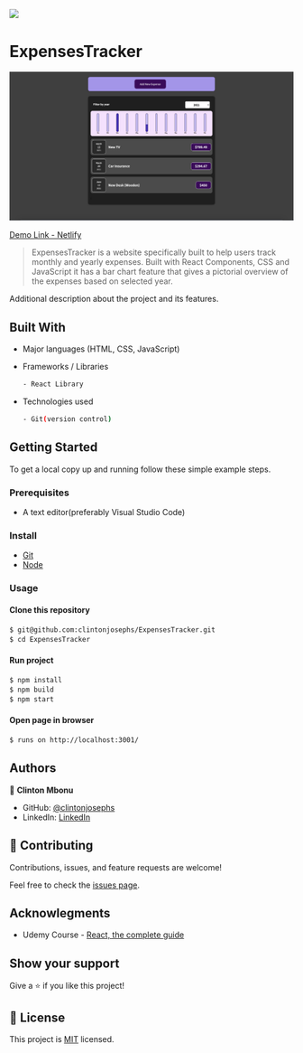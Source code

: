 ![](https://img.shields.io/badge/ExpensesTracker-purple)

# ExpensesTracker

![screenshot](./src/images/screenshot.png)

[Demo Link - Netlify](https://nervous-shaw-148c7b.netlify.app/)

> ExpensesTracker is a website specifically built to help users track monthly and yearly expenses. Built with React Components, CSS and JavaScript it has a bar chart feature that gives a pictorial overview of the expenses based on selected year.


Additional description about the project and its features.

## Built With

- Major languages (HTML, CSS, JavaScript)

- Frameworks / Libraries
  ```bash
  - React Library
  ```

- Technologies used 
  
  ``` bash
  - Git(version control)
  ```


## Getting Started

To get a local copy up and running follow these simple example steps.

### Prerequisites
 - A text editor(preferably Visual Studio Code)

### Install
  -  [Git](https://git-scm.com/downloads)
  -  [Node](https://nodejs.org/en/download/)

### Usage
#### Clone this repository

```bash
$ git@github.com:clintonjosephs/ExpensesTracker.git
$ cd ExpensesTracker
```
#### Run project

```bash
$ npm install
$ npm build
$ npm start
```

#### Open page in browser
```bash
$ runs on http://localhost:3001/
```

## Authors

👤 **Clinton Mbonu**

- GitHub: [@clintonjosephs](https://github.com/clintonjosephs)
- LinkedIn: [LinkedIn](https://linkedin.com/in/clinton-mbonu)

## 🤝 Contributing

Contributions, issues, and feature requests are welcome!

Feel free to check the [issues page](https://github.com/clintonjosephs/ExpensesTracker/issues).

## Acknowlegments
- Udemy Course - [React, the complete guide](https://www.udemy.com/course/react-the-complete-guide-incl-redux/)

## Show your support

Give a ⭐️ if you like this project!

## 📝 License

This project is [MIT](https://opensource.org/licenses/MIT) licensed.